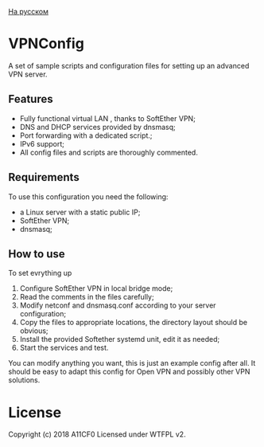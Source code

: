 [На русском](README_RU.md)

VPNConfig
=========

A set of sample scripts and configuration files for setting up an advanced VPN server.

Features
--------

* Fully functional virtual LAN , thanks to SoftEther VPN;
* DNS and DHCP services provided by dnsmasq;
* Port forwarding with a dedicated script.;
* IPv6 support;
* All config files and scripts are thoroughly commented.

Requirements
----------

To use this configuration you need the following:
* a Linux server with a static public IP;
* SoftEther VPN;
* dnsmasq;

How to use
----------

To set evrything up
1. Configure SoftEther VPN in local bridge mode;
2. Read the comments in the files carefully;
3. Modify netconf and dnsmasq.conf according to your server configuration;
4. Copy the files to appropriate locations, the directory layout should be obvious;
5. Install the provided Softether systemd unit, edit it as needed;
6. Start the services and test.

You can modify anything you want, this is just an example config after all.
It should be easy to adapt this config for Open VPN and possibly other VPN solutions.

License
=======

Copyright (c) 2018 A11CF0
Licensed under WTFPL v2.
